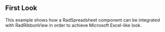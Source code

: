 ##  First Look 

This example shows how a RadSpreadsheet component can be integrated with RadRibbonView in order to achieve Microsoft Excel-like look.

[//]: <keywords: integrated,integration,radribbonview,excel,look,desig>